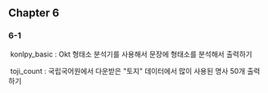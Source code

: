 ## Chapter 6

### 6-1

​	konlpy_basic : Okt 형태소 분석기를 사용해서 문장에 형태소를 분석해서 출력하기

​	toji_count : 국립국어원에서 다운받은 "토지" 데이터에서 많이 사용된 명사 50개 출력하기

